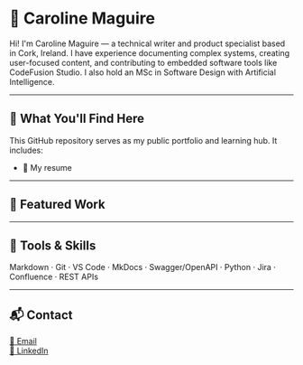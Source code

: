 # 👋 Caroline Maguire

Hi! I'm Caroline Maguire — a technical writer and product specialist based in Cork, Ireland. I have experience documenting complex systems, creating user-focused content, and contributing to embedded software tools like CodeFusion Studio. I also hold an MSc in Software Design with Artificial Intelligence.

---

## 💼 What You'll Find Here

This GitHub repository serves as my public portfolio and learning hub. It includes:

- 📄 My resume 
<!-- - ✍️ Technical writing samples (API docs, user guides, release notes) -->
<!-- - 🧪 Academic projects from my MSc in Software Design with AI -->
<!-- - 🎓 Certifications and learning logs -->
<!-- - 📚 A curated list of helpful tools and resources for technical writing -->

---

## 📌 Featured Work

<!-- ### Featured Work -->
<!-- - [AI Masters Project](projects/ai-masters-project/README.md) -->
<!-- - [API Documentation Sample](writing-samples/api-doc-sample.md) -->
<!-- - [Certifications](learning/certifications.md) -->

---

## 🔧 Tools & Skills

Markdown · Git · VS Code · MkDocs · Swagger/OpenAPI · Python · Jira · Confluence · REST APIs

---

## 📬 Contact

[📧 Email](mailto:carolinemaymaguire@gmail.com)  
[🔗 LinkedIn](https://www.linkedin.com/in/caroline-maguire)
